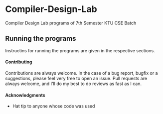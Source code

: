 # Compiler-Design-Lab
Compiler Design Lab programs of 7th Semester KTU CSE Batch

## Running the programs
Instructins for running the programs are given in the respective sections.

#### Contributing
Contributions are always welcome. In the case of a bug report, bugfix or a suggestions, please feel very free to open an issue. Pull requests are always welcome, and I'll do my best to do reviews as fast as I can.

#### Acknowledgments

* Hat tip to anyone whose code was used
